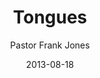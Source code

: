 ---
lunr: "true"
title: "Tongues"
author: "Pastor Frank Jones"
postDate: "08-18-2013"
date: 2013-08-18
category: "sermons"
slug: "2013/08/08182013_FFC"
icon: microphone
audioLink: "08182013_FFC"
tags: [tongues]
mp3: "08182013_FFC/08182013.mp3"
ogg: "08182013_FFC/08182013.ogg"
linkurl: "https://archive.org/download/08182013_FFC/08182013_FFC_files.xml"
ipath: "https://archive.org/download/08182013_FFC/08182013.mp3"
layout: sermon.html
---